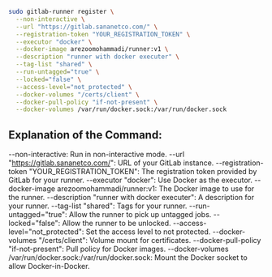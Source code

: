 ```bash
sudo gitlab-runner register \
  --non-interactive \
  --url "https://gitlab.sananetco.com/" \
  --registration-token "YOUR_REGISTRATION_TOKEN" \
  --executor "docker" \
  --docker-image arezoomohammadi/runner:v1 \
  --description "runner with docker executer" \
  --tag-list "shared" \
  --run-untagged="true" \
  --locked="false" \
  --access-level="not_protected" \
  --docker-volumes "/certs/client" \
  --docker-pull-policy "if-not-present" \
  --docker-volumes /var/run/docker.sock:/var/run/docker.sock
```

## Explanation of the Command:

--non-interactive: Run in non-interactive mode.
--url "https://gitlab.sananetco.com/": URL of your GitLab instance.
--registration-token "YOUR_REGISTRATION_TOKEN": The registration token provided by GitLab for your runner.
--executor "docker": Use Docker as the executor.
--docker-image arezoomohammadi/runner:v1: The Docker image to use for the runner.
--description "runner with docker executer": A description for your runner.
--tag-list "shared": Tags for your runner.
--run-untagged="true": Allow the runner to pick up untagged jobs.
--locked="false": Allow the runner to be unlocked.
--access-level="not_protected": Set the access level to not protected.
--docker-volumes "/certs/client": Volume mount for certificates.
--docker-pull-policy "if-not-present": Pull policy for Docker images.
--docker-volumes /var/run/docker.sock:/var/run/docker.sock: Mount the Docker socket to allow Docker-in-Docker.
